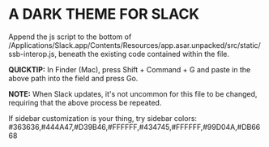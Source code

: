 

# A DARK THEME FOR SLACK

Append the js script to the bottom of /Applications/Slack.app/Contents/Resources/app.asar.unpacked/src/static/ssb-interop.js, beneath the existing code contained within the file.

**QUICKTIP:** In Finder (Mac), press Shift + Command + G and paste in the above path into the field and press Go.

**NOTE:** When Slack updates, it's not uncommon for this file to be changed, requiring that the above process be repeated.

If sidebar customization is your thing, try sidebar colors: #363636,#444A47,#D39B46,#FFFFFF,#434745,#FFFFFF,#99D04A,#DB6668
